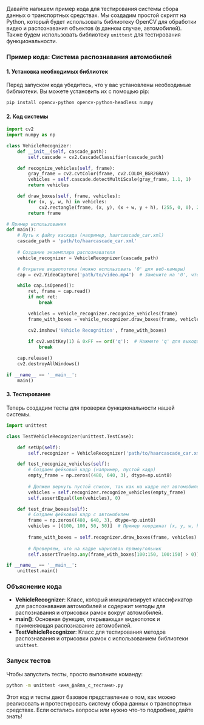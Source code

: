 Давайте напишем пример кода для тестирования системы сбора данных о транспортных средствах. Мы создадим простой скрипт на Python, который будет использовать библиотеку OpenCV для обработки видео и распознавания объектов (в данном случае, автомобилей). Также будем использовать библиотеку `unittest` для тестирования функциональности.

### Пример кода: Система распознавания автомобилей

#### 1. Установка необходимых библиотек

Перед запуском кода убедитесь, что у вас установлены необходимые библиотеки. Вы можете установить их с помощью pip:

```bash
pip install opencv-python opencv-python-headless numpy
```

#### 2. Код системы

```python
import cv2
import numpy as np

class VehicleRecognizer:
    def __init__(self, cascade_path):
        self.cascade = cv2.CascadeClassifier(cascade_path)

    def recognize_vehicles(self, frame):
        gray_frame = cv2.cvtColor(frame, cv2.COLOR_BGR2GRAY)
        vehicles = self.cascade.detectMultiScale(gray_frame, 1.1, 1)
        return vehicles

    def draw_boxes(self, frame, vehicles):
        for (x, y, w, h) in vehicles:
            cv2.rectangle(frame, (x, y), (x + w, y + h), (255, 0, 0), 2)
        return frame

# Пример использования
def main():
    # Путь к файлу каскада (например, haarcascade_car.xml)
    cascade_path = 'path/to/haarcascade_car.xml'
    
    # Создание экземпляра распознавателя
    vehicle_recognizer = VehicleRecognizer(cascade_path)

    # Открытие видеопотока (можно использовать '0' для веб-камеры)
    cap = cv2.VideoCapture('path/to/video.mp4')  # Замените на '0', чтобы использовать веб-камеру

    while cap.isOpened():
        ret, frame = cap.read()
        if not ret:
            break

        vehicles = vehicle_recognizer.recognize_vehicles(frame)
        frame_with_boxes = vehicle_recognizer.draw_boxes(frame, vehicles)

        cv2.imshow('Vehicle Recognition', frame_with_boxes)
        
        if cv2.waitKey(1) & 0xFF == ord('q'):  # Нажмите 'q' для выхода
            break

    cap.release()
    cv2.destroyAllWindows()

if __name__ == '__main__':
    main()
```

#### 3. Тестирование

Теперь создадим тесты для проверки функциональности нашей системы.

```python
import unittest

class TestVehicleRecognizer(unittest.TestCase):

    def setUp(self):
        self.recognizer = VehicleRecognizer('path/to/haarcascade_car.xml')

    def test_recognize_vehicles(self):
        # Создаем фейковый кадр (например, пустой кадр)
        empty_frame = np.zeros((480, 640, 3), dtype=np.uint8)
        
        # Должен вернуть пустой список, так как на кадре нет автомобилей
        vehicles = self.recognizer.recognize_vehicles(empty_frame)
        self.assertEqual(len(vehicles), 0)

    def test_draw_boxes(self):
        # Создаем фейковый кадр с автомобилем
        frame = np.zeros((480, 640, 3), dtype=np.uint8)
        vehicles = [(100, 100, 50, 50)]  # Пример координат (x, y, w, h)
        
        frame_with_boxes = self.recognizer.draw_boxes(frame, vehicles)
        
        # Проверяем, что на кадре нарисован прямоугольник
        self.assertTrue(np.any(frame_with_boxes[100:150, 100:150] > 0))

if __name__ == '__main__':
    unittest.main()
```

### Объяснение кода

- **VehicleRecognizer**: Класс, который инициализирует классификатор для распознавания автомобилей и содержит методы для распознавания и отрисовки рамок вокруг автомобилей.
- **main()**: Основная функция, открывающая видеопоток и применяющая распознавание автомобилей.
- **TestVehicleRecognizer**: Класс для тестирования методов распознавания и отрисовки рамок с использованием библиотеки `unittest`.

### Запуск тестов

Чтобы запустить тесты, просто выполните команду:

```bash
python -m unittest <имя_файла_с_тестами>.py
```

Этот код и тесты дают базовое представление о том, как можно реализовать и протестировать систему сбора данных о транспортных средствах. Если остались вопросы или нужно что-то подробнее, дайте знать!
